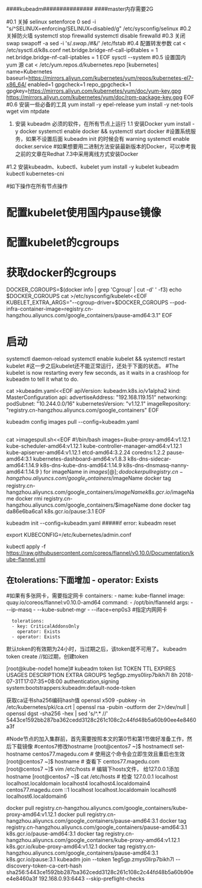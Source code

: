 ####kubeadm###############
####master内存需要2G

#0.1 关掉 selinux
setenforce  0 
sed -i "s/^SELINUX=enforcing/SELINUX=disabled/g" /etc/sysconfig/selinux 
#0.2 关掉防火墙
systemctl stop firewalld
systemctl disable firewalld
#0.3 关闭 swap
swapoff -a 
sed -i 's/.*swap.*/#&/' /etc/fstab
#0.4 配置转发参数
cat <<EOF >  /etc/sysctl.d/k8s.conf
net.bridge.bridge-nf-call-ip6tables = 1
net.bridge.bridge-nf-call-iptables = 1
EOF
sysctl --system
#0.5 设置国内 yum 源
cat <<EOF > /etc/yum.repos.d/kubernetes.repo
[kubernetes]
name=Kubernetes
baseurl=https://mirrors.aliyun.com/kubernetes/yum/repos/kubernetes-el7-x86_64/
enabled=1
gpgcheck=1
repo_gpgcheck=1
gpgkey=https://mirrors.aliyun.com/kubernetes/yum/doc/yum-key.gpg https://mirrors.aliyun.com/kubernetes/yum/doc/rpm-package-key.gpg
EOF
#0.6 安装一些必备的工具
yum install -y epel-release 
yum install -y net-tools wget vim  ntpdate


1. 安装 kubeadm 必须的软件，在所有节点上运行
1.1 安装Docker
yum install -y docker
systemctl enable docker && systemctl start docker
#设置系统服务，如果不设置后面 kubeadm init 的时候会有 warning
systemctl enable docker.service
#如果想要用二进制方法安装最新版本的Docker，可以参考我之前的文章在Redhat 7.3中采用离线方式安装Docker

#1.2 安装kubeadm、kubectl、kubelet
yum install -y kubelet kubeadm kubectl kubernetes-cni

#如下操作在所有节点操作
# 配置kubelet使用国内pause镜像
# 配置kubelet的cgroups
# 获取docker的cgroups
DOCKER_CGROUPS=$(docker info | grep 'Cgroup' | cut -d' ' -f3)
echo $DOCKER_CGROUPS
cat >/etc/sysconfig/kubelet<<EOF
KUBELET_EXTRA_ARGS="--cgroup-driver=$DOCKER_CGROUPS --pod-infra-container-image=registry.cn-hangzhou.aliyuncs.com/google_containers/pause-amd64:3.1"
EOF

# 启动
systemctl daemon-reload
systemctl enable kubelet && systemctl restart kubelet
#这一步之后kubelet还不能正常运行，还处于下面的状态。
#The kubelet is now restarting every few seconds, as it waits in a crashloop for kubeadm to tell it what to do.



cat >kubeadm.yaml<<EOF
apiVersion: kubeadm.k8s.io/v1alpha2
kind: MasterConfiguration
api:
  advertiseAddress: "192.168.119.151"
networking:
  podSubnet: "10.244.0.0/16"
kubernetesVersion: "v1.12.1"
imageRepository: "registry.cn-hangzhou.aliyuncs.com/google_containers"
EOF

kubeadm config images pull --config=kubeadm.yaml

##
cat >imagespull.sh<<EOF
#!/bin/bash
images=(kube-proxy-amd64:v1.12.1 kube-scheduler-amd64:v1.12.1 kube-controller-manager-amd64:v1.12.1 kube-apiserver-amd64:v1.12.1
etcd-amd64:3.2.24 coredns:1.2.2 pause-amd64:3.1 kubernetes-dashboard-amd64:v1.8.3 k8s-dns-sidecar-amd64:1.14.9 k8s-dns-kube-dns-amd64:1.14.9
k8s-dns-dnsmasq-nanny-amd64:1.14.9 )
for imageName in ${images[@]} ; do
  docker pull registry.cn-hangzhou.aliyuncs.com/google_containers/$imageName
  docker tag registry.cn-hangzhou.aliyuncs.com/google_containers/$imageName k8s.gcr.io/$imageName
  docker rmi registry.cn-hangzhou.aliyuncs.com/google_containers/$imageName
done
docker tag da86e6ba6ca1 k8s.gcr.io/pause:3.1
EOF

kubeadm init --config=kubeadm.yaml
#####if error: kubeadm reset

export KUBECONFIG=/etc/kubernetes/admin.conf


kubectl apply -f https://raw.githubusercontent.com/coreos/flannel/v0.10.0/Documentation/kube-flannel.yml
##      在tolerations:下面增加   - operator: Exists
#如果有多张网卡，需要指定网卡
containers:
      - name: kube-flannel
        image: quay.io/coreos/flannel:v0.10.0-amd64
        command:
        - /opt/bin/flanneld
        args:
        - --ip-masq
        - --kube-subnet-mgr
        - --iface=enp0s3            #指定内网网卡
		
		
      tolerations:
      - key: CriticalAddonsOnly
        operator: Exists
      - operator: Exists



默认token的有效期为24小时，当过期之后，该token就不可用了。
kubeadm token create //如过期，创建token

[root@kube-node1 home]# kubeadm token list
TOKEN TTL EXPIRES USAGES DESCRIPTION EXTRA GROUPS
1eg5gp.zmys0lirp7bikh7l 8h 2018-07-31T17:07:35+08:00 authentication,signing <none> system:bootstrappers:kubeadm:default-node-token

获取ca证书sha256编码hash值
openssl x509 -pubkey -in /etc/kubernetes/pki/ca.crt | openssl rsa -pubin -outform der 2>/dev/null | openssl dgst -sha256 -hex | sed 's/^.* //'
5443ce1592bb287ba362cedd3128c261c108c2c44fd48b5a60b90ee4e8460a3f

#Node节点的加入集群前，首先需要按照本文的第0节和第1节做好准备工作，然后下载镜像
#centos7修改hostname
[root@centos7 ~]$ hostnamectl set-hostname centos77.magedu.com             # 使用这个命令会立即生效且重启也生效
[root@centos7 ~]$ hostname                                                 # 查看下
centos77.magedu.com
[root@centos7 ~]$ vim /etc/hosts                                           # 编辑下hosts文件， 给127.0.0.1添加hostname
[root@centos7 ~]$ cat /etc/hosts                                           # 检查
127.0.0.1   localhost localhost.localdomain localhost4 localhost4.localdomain4 centos77.magedu.com
::1         localhost localhost.localdomain localhost6 localhost6.localdomain6

docker pull registry.cn-hangzhou.aliyuncs.com/google_containers/kube-proxy-amd64:v1.12.1
docker pull registry.cn-hangzhou.aliyuncs.com/google_containers/pause-amd64:3.1
docker tag registry.cn-hangzhou.aliyuncs.com/google_containers/pause-amd64:3.1 k8s.gcr.io/pause-amd64:3.1
docker tag registry.cn-hangzhou.aliyuncs.com/google_containers/kube-proxy-amd64:v1.12.1 k8s.gcr.io/kube-proxy-amd64:v1.12.1
docker tag registry.cn-hangzhou.aliyuncs.com/google_containers/pause-amd64:3.1 k8s.gcr.io/pause:3.1
kubeadm join --token 1eg5gp.zmys0lirp7bikh7l --discovery-token-ca-cert-hash sha256:5443ce1592bb287ba362cedd3128c261c108c2c44fd48b5a60b90ee4e8460a3f 192.168.0.93:6443 --skip-preflight-checks